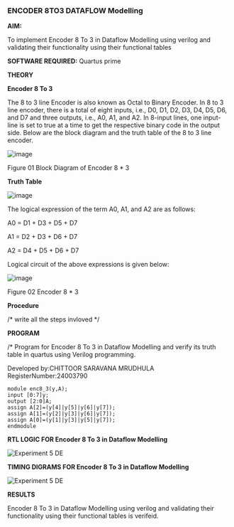 ### ENCODER 8TO3 DATAFLOW Modelling

**AIM:**

To implement  Encoder 8 To 3 in Dataflow Modelling using verilog and validating their functionality using their functional tables

**SOFTWARE REQUIRED:** Quartus prime

**THEORY**

**Encoder 8 To 3**

The 8 to 3 line Encoder is also known as Octal to Binary Encoder. In 8 to 3 line encoder, there is a total of eight inputs, i.e., D0, D1, D2, D3, D4, D5, D6, and D7 and three outputs, i.e., A0, A1, and A2. In 8-input lines, one input-line is set to true at a time to get the respective binary code in the output side. Below are the block diagram and the truth table of the 8 to 3 line encoder.

![image](https://github.com/naavaneetha/ENCODER8TO3DATAFLOW/assets/154305477/0bc242c1-eb9e-4c47-afe5-30428470efc3)

Figure 01  Block Diagram of Encoder 8 * 3

**Truth Table**

![image](https://github.com/naavaneetha/ENCODER8TO3DATAFLOW/assets/154305477/35496b14-ae6e-4cd1-9abd-d6736b576575)

The logical expression of the term A0, A1, and A2 are as follows:

A0 = D1 + D3 + D5 + D7

A1 = D2 + D3 + D6 + D7

A2 = D4 + D5 + D6 + D7

Logical circuit of the above expressions is given below:

![image](https://github.com/naavaneetha/ENCODER8TO3DATAFLOW/assets/154305477/95acaee6-c873-4c75-89eb-ef09fb158053)

Figure 02  Encoder 8 * 3

**Procedure**

/* write all the steps invloved */

**PROGRAM**

/* Program for Encoder 8 To 3 in Dataflow Modelling and verify its truth table in quartus using Verilog programming. 

Developed by:CHITTOOR SARAVANA MRUDHULA                                        RegisterNumber:24003790

```
module enc8_3(y,A);
input [0:7]y;
output [2:0]A;
assign A[2]=(y[4]|y[5]|y[6]|y[7]);
assign A[1]=(y[2]|y[3]|y[6]|y[7]);
assign A[0]=(y[1]|y[3]|y[5]|y[7]);
endmodule
```


**RTL LOGIC FOR Encoder 8 To 3 in Dataflow Modelling**


![Experiment 5     DE](https://github.com/user-attachments/assets/e331d5be-27dd-4f3c-af53-d539df661213)


**TIMING DIGRAMS FOR Encoder 8 To 3 in Dataflow Modelling**


![Experiment 5   DE](https://github.com/user-attachments/assets/2d844bab-5afd-4fbc-a6b6-01a19a58c41d)


**RESULTS**

 Encoder 8 To 3 in Dataflow Modelling using verilog and validating their functionality using their functional tables is verifeid.





